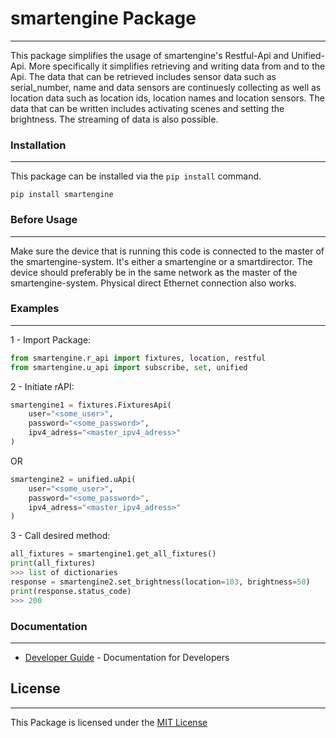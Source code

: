 # smartengine Package
---
This package simplifies the usage of smartengine's Restful-Api and Unified-Api. More specifically it simplifies retrieving and writing data from and to the Api. The data that can be retrieved includes sensor data such as serial_number, name and data sensors are continuesly collecting as well as location data such as location ids, location names and location sensors. The data that can be written includes activating scenes and setting the brightness. The streaming of data is also possible.



### Installation
---
This package can be installed via the `pip install` command.

    pip install smartengine



### Before Usage
---
Make sure the device that is running this code is connected to the master of the smartengine-system. It's either a smartengine or a smartdirector. The device should preferably be in the same network as the master of the smartengine-system. Physical direct Ethernet connection also works.



### Examples
---
1 - Import Package:

```py
from smartengine.r_api import fixtures, location, restful
from smartengine.u_api import subscribe, set, unified
```


2 - Initiate rAPI:

```py
smartengine1 = fixtures.FixturesApi(
    user="<some_user>", 
    password="<some_password>", 
    ipv4_adress="<master_ipv4_adress>"
)
```
OR

```py
smartengine2 = unified.uApi(
    user="<some_user>", 
    password="<some_password>", 
    ipv4_adress="<master_ipv4_adress>"
)
```


3 - Call desired method:

```py
all_fixtures = smartengine1.get_all_fixtures()
print(all_fixtures) 
>>> list of dictionaries
response = smartengine2.set_brightness(location=103, brightness=50)
print(response.status_code)
>>> 200
```


### Documentation
---
+ [Developer Guide](https://github.com/timnw2000/smartengine/blob/rework/docs/developer_guide.md) - Documentation for Developers


## License
---
This Package is licensed under the [MIT License](LICENSE)
